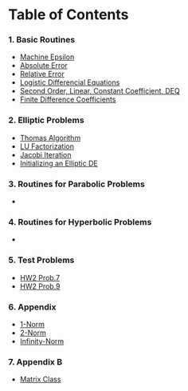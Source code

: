 # Table of Contents

### 1. Basic Routines
  - [Machine Epsilon](https://tannerwheeler.github.io/math5620/maceps)
  - [Absolute Error](https://tannerwheeler.github.io/math5620/errorAbs)
  - [Relative Error](https://tannerwheeler.github.io/math5620/errorRel)
  - [Logistic Differencial Equations](https://tannerwheeler.github.io/math5620/logistic_diff)
  - [Second Order, Linear, Constant Coefficient, DEQ](https://tannerwheeler.github.io/math5620/secondccoeff)
  - [Finite Difference Coefficients](https://tannerwheeler.github.io/math5620/coeffs)
  
### 2. Elliptic Problems
  - [Thomas Algorithm](https://tannerwheeler.github.io/math5620/thomas)
  - [LU Factorization](https://tannerwheeler.github.io/math5620/lu)
  - [Jacobi Iteration](https://tannerwheeler.github.io/math5620/jacobi)
  - [Initializing an Elliptic DE](https://tannerwheeler.github.io/math5620/init)
  
### 3. Routines for Parabolic Problems
  -
  
### 4. Routines for Hyperbolic Problems
  -
  
### 5. Test Problems
  - [HW2 Prob.7](https://tannerwheeler.github.io/math5620/hw2prob7)
  - [HW2 Prob.9](https://tannerwheeler.github.io/math5620/hw2prob9)
  
### 6. Appendix
  - [1-Norm](https://tannerwheeler.github.io/math5620/oneNorm)
  - [2-Norm](https://tannerwheeler.github.io/math5620/twoNorm)
  - [Infinity-Norm](https://tannerwheeler.github.io/math5620/infty)
  
### 7. Appendix B
  - [Matrix Class](https://tannerwheeler.github.io/math5620/matrixClass)
